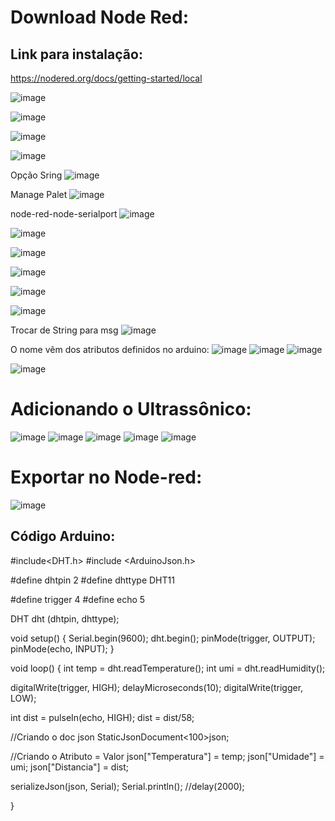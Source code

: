 # Download Node Red:

## Link para instalação:
https://nodered.org/docs/getting-started/local

![image](https://github.com/user-attachments/assets/64add2ea-1db4-4624-a8c3-07e6bda694d4)

![image](https://github.com/user-attachments/assets/af90557e-2d7f-4511-9deb-a7dd007fac91)

![image](https://github.com/user-attachments/assets/0c354201-79cd-4c0f-aa1c-fe4ccc78a462)

![image](https://github.com/user-attachments/assets/ba74cd2d-e19d-4584-8ead-1880cb2aa075)

Opção Sring
![image](https://github.com/user-attachments/assets/c4e5ffc9-4bc7-4cbc-b013-ceb792461509)

Manage Palet
![image](https://github.com/user-attachments/assets/9aea5e8a-8367-47f1-8da2-b4ad77578984)


node-red-node-serialport
![image](https://github.com/user-attachments/assets/87530247-5549-4bc0-812d-9478b42a04e0)

![image](https://github.com/user-attachments/assets/cb2d223a-92b4-48aa-893c-13cbfa397a4a)


![image](https://github.com/user-attachments/assets/432445e0-f7e5-4546-9e96-7e0f011e7f76)

![image](https://github.com/user-attachments/assets/cc64ded2-934a-425b-9a36-89023623fab3)

![image](https://github.com/user-attachments/assets/31e625d3-d736-40dc-a726-e2be6e54f209)

![image](https://github.com/user-attachments/assets/5901d5d6-7cef-4e76-b073-549a516125b3)

Trocar de String para msg
![image](https://github.com/user-attachments/assets/bd1545e2-f1e0-4092-b2a1-c06fcf58cf1d)

O nome vêm dos atributos definidos no arduino:
![image](https://github.com/user-attachments/assets/296c0bb8-79b9-4ee0-87cb-d4b11876e315)
![image](https://github.com/user-attachments/assets/8e96c643-5653-4bec-8b2a-610442218b8e)
![image](https://github.com/user-attachments/assets/1c2f24eb-2021-4625-b8df-30cce2ef00de)

![image](https://github.com/user-attachments/assets/a6e55d4f-ec80-4764-8559-9ffdfe01ea3d)

# Adicionando o Ultrassônico:
![image](https://github.com/user-attachments/assets/6d1719b8-aa61-4df8-ab13-2093fca42045)
![image](https://github.com/user-attachments/assets/8c3916b6-1717-49fa-915d-1c060d228e79)
![image](https://github.com/user-attachments/assets/4ca85c52-0cb2-4958-b2ce-8ec97eab721a)
![image](https://github.com/user-attachments/assets/c29c0174-9819-490d-963c-6db1ecee077e)
![image](https://github.com/user-attachments/assets/1282eb91-fee0-4afc-b770-447f8d9f1e78)

# Exportar no Node-red:
![image](https://github.com/user-attachments/assets/dae33ec5-dbab-4a11-b50a-5cd9ee2dddc2)



## Código Arduino:
#include<DHT.h>
#include <ArduinoJson.h>


#define dhtpin 2
#define dhttype DHT11

#define trigger 4 
#define echo 5  

DHT dht (dhtpin, dhttype);

void setup() {
  Serial.begin(9600);
  dht.begin();
  pinMode(trigger, OUTPUT); 
  pinMode(echo, INPUT); 
}

void loop() {
  int temp = dht.readTemperature();
  int umi = dht.readHumidity();
  

  digitalWrite(trigger, HIGH); 
  delayMicroseconds(10); 
  digitalWrite(trigger, LOW);

  int dist = pulseIn(echo, HIGH); 
  dist = dist/58;

  //Criando o doc json
  StaticJsonDocument<100>json;
  
  //Criando o Atributo = Valor
  json["Temperatura"] = temp;
  json["Umidade"] = umi;
  json["Distancia"] = dist;

  serializeJson(json, Serial);
  Serial.println();
  //delay(2000);

}


